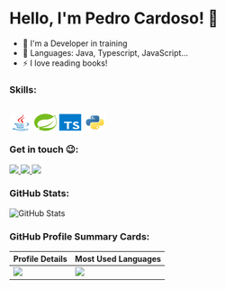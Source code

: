 # Hello, I'm Pedro Cardoso! 👋

- 🔭 I'm a Developer in training
- 🌱 Languages: Java, Typescript, JavaScript...
- ⚡ I love reading books!

### Skills:

<div style="display: inline_block"><br>
  <img align="center" alt="Java" height="30" width="40" src="https://raw.githubusercontent.com/devicons/devicon/master/icons/java/java-original.svg">
  <img align="center" alt="Spring Boot" height="30" width="40" src="https://raw.githubusercontent.com/devicons/devicon/master/icons/spring/spring-original.svg">
  <img align="center" alt="TypeScript" height="30" width="40" src="https://raw.githubusercontent.com/devicons/devicon/master/icons/typescript/typescript-original.svg">
  <img align="center" alt="Python" height="30" width="40" src="https://raw.githubusercontent.com/devicons/devicon/master/icons/python/python-original.svg">
</div>



### Get in touch 😉:

<div> 
  <a href="https://www.instagram.com/pedrocrd_/?next=%2F" target="_blank">
    <img src="https://img.shields.io/badge/-Instagram-%23E4405F?style=for-the-badge&logo=instagram&logoColor=white" target="_blank">
  </a> 
  <a href="mailto:www.pedrolucascardoso@gmail.com">
    <img src="https://img.shields.io/badge/-Gmail-%23333?style=for-the-badge&logo=gmail&logoColor=white" target="_blank">
  </a>
  <a href="https://www.linkedin.com/in/pedro-lucas-cardoso-0036b5262/" target="_blank">
    <img src="https://img.shields.io/badge/-LinkedIn-%230077B5?style=for-the-badge&logo=linkedin&logoColor=white" target="_blank">
  </a> 
</div>

### GitHub Stats:

![GitHub Stats](https://github-readme-stats.vercel.app/api?username=PedroCardoso2&show_icons=true&theme=dark)

### GitHub Profile Summary Cards:

| Profile Details | Most Used Languages |
| --- | --- |
| ![](http://github-profile-summary-cards.vercel.app/api/cards/profile-details?username=PedroCardoso2&theme=apprentice) | ![](http://github-profile-summary-cards.vercel.app/api/cards/most-commit-language?username=PedroCardoso2&theme=apprentice) |
